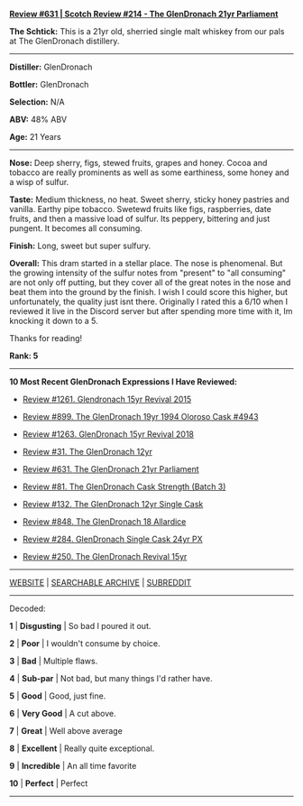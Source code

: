 
[**Review #631 | Scotch Review #214 - The GlenDronach 21yr Parliament**]( https://t8ke.review/review-631-the-glendronach-21yr-parliament/)

**The Schtick:** This is a 21yr old, sherried single malt whiskey from our pals at The GlenDronach distillery. 

-----

**Distiller:** GlenDronach

**Bottler:** GlenDronach

**Selection:** N/A

**ABV:**  48% ABV

**Age:** 21 Years 

-----

**Nose:**  Deep sherry, figs, stewed fruits, grapes and honey. Cocoa and tobacco are really prominents as well as some earthiness, some honey and a wisp of sulfur. 

**Taste:** Medium thickness, no heat. Sweet sherry, sticky honey pastries and vanilla. Earthy pipe tobacco. Swetewd fruits like figs, raspberries, date fruits, and then a massive load of sulfur. Its peppery, bittering and just pungent. It becomes all consuming. 

**Finish:** Long, sweet but super sulfury. 

**Overall:** This dram started in a stellar place. The nose is phenomenal. But the growing intensity of the sulfur notes from "present" to "all consuming" are not only off putting, but they cover all of the great notes in the nose and beat them into the ground by the finish. I wish I could score this higher, but unfortunately, the quality just isnt there. Originally I rated this a 6/10 when I reviewed it live in the Discord server but after spending more time with it, Im knocking it down to a 5. 

Thanks for reading!

**Rank: 5**

----- 

**10 Most Recent GlenDronach Expressions I Have Reviewed:** 

- [Review #1261. Glendronach 15yr Revival 2015]( https://t8ke.review/review-1261-glendronach-15yr-revival-2015) 

- [Review #899. The GlenDronach 19yr 1994 Oloroso Cask #4943]( https://t8ke.review/review-899-the-glendronach-19yr-1994-oloroso-cask-4943/) 

- [Review #1263. GlenDronach 15yr Revival 2018]( https://t8ke.review/review-1263-glendronach-15yr-revival-2018) 

- [Review #31. The GlenDronach 12yr]( https://t8ke.review/review-31-the-glendronach-12yr/) 

- [Review #631. The GlenDronach 21yr Parliament]( https://t8ke.review/review-631-the-glendronach-21yr-parliament/) 

- [Review #81. The GlenDronach Cask Strength (Batch 3)]( https://t8ke.review/review-81-the-glendronach-cask-strength-batch-3/) 

- [Review #132. The GlenDronach 12yr Single Cask]( https://t8ke.review/review-132-the-glendronach-12yr-single-cask-px-blackwells/) 

- [Review #848. The GlenDronach 18 Allardice]( https://t8ke.review/review-848-the-glendronach-18yr-allardice-2013/) 

- [Review #284. GlenDronach Single Cask 24yr PX]( https://t8ke.review/review-284-the-glendronach-22yr-sic-px/) 

- [Review #250. The GlenDronach Revival 15yr]( https://t8ke.review/review-250-the-glendronach-revival-15yr/) 

-----

[WEBSITE](https://t8ke.review) | [SEARCHABLE ARCHIVE](https://t8ke.review/review-archive/) | [SUBREDDIT](https://reddit.com/r/t8kereviews)

-----

Decoded:

**1** | **Disgusting** | So bad I poured it out.

**2** | **Poor** | I wouldn't consume by choice.

**3** | **Bad** | Multiple flaws.

**4** | **Sub-par** | Not bad, but many things I'd rather have.

**5** | **Good** | Good, just fine.

**6** | **Very Good** | A cut above.

**7** | **Great** | Well above average

**8** | **Excellent** | Really quite exceptional.

**9** | **Incredible** | An all time favorite

**10** | **Perfect** | Perfect

----

